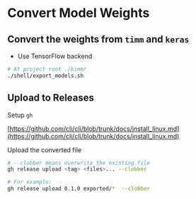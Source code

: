 # Convert Model Weights

## Convert the weights from `timm` and `keras`

- Use TensorFlow backend

```bash
# At project root ./kimm/
./shell/export_models.sh
```

## Upload to Releases

Setup `gh`

[https://github.com/cli/cli/blob/trunk/docs/install_linux.md](https://github.com/cli/cli/blob/trunk/docs/install_linux.md)

Upload the converted file

```bash
# --clobber means overwrite the existing file
gh release upload <tag> <files>... --clobber

# For example:
gh release upload 0.1.0 exported/*  --clobber
```
